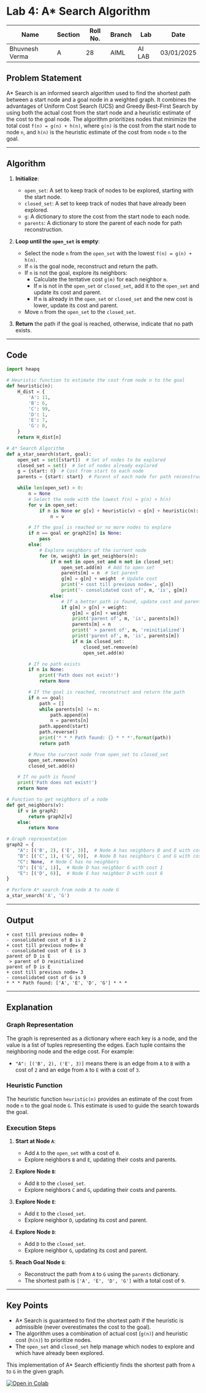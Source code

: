 # Lab 4: A\* Search Algorithm

| **Name**       | **Section** | **Roll No.** | **Branch** | **Lab** | **Date**   |
| -------------- | ----------- | ------------ | ---------- | ------- | ---------- |
| Bhuvnesh Verma | A           | 28           | AIML       | AI LAB  | 03/01/2025 |

## Problem Statement

A\* Search is an informed search algorithm used to find the shortest path between a start node and a goal node in a weighted graph. It combines the advantages of Uniform Cost Search (UCS) and Greedy Best-First Search by using both the actual cost from the start node and a heuristic estimate of the cost to the goal node. The algorithm prioritizes nodes that minimize the total cost `f(n) = g(n) + h(n)`, where `g(n)` is the cost from the start node to node `n`, and `h(n)` is the heuristic estimate of the cost from node `n` to the goal.

---

## Algorithm

1. **Initialize**:

   - `open_set`: A set to keep track of nodes to be explored, starting with the start node.
   - `closed_set`: A set to keep track of nodes that have already been explored.
   - `g`: A dictionary to store the cost from the start node to each node.
   - `parents`: A dictionary to store the parent of each node for path reconstruction.

2. **Loop until the `open_set` is empty**:

   - Select the node `n` from the `open_set` with the lowest `f(n) = g(n) + h(n)`.
   - If `n` is the goal node, reconstruct and return the path.
   - If `n` is not the goal, explore its neighbors:
     - Calculate the tentative cost `g(m)` for each neighbor `m`.
     - If `m` is not in the `open_set` or `closed_set`, add it to the `open_set` and update its cost and parent.
     - If `m` is already in the `open_set` or `closed_set` and the new cost is lower, update its cost and parent.
   - Move `n` from the `open_set` to the `closed_set`.

3. **Return** the path if the goal is reached, otherwise, indicate that no path exists.

---

## Code

```python
import heapq

# Heuristic function to estimate the cost from node n to the goal
def heuristic(n):
    H_dist = {
        'A': 11,
        'B': 6,
        'C': 99,
        'D': 1,
        'E': 7,
        'G': 0,
    }
    return H_dist[n]

# A* Search Algorithm
def a_star_search(start, goal):
    open_set = set([start])  # Set of nodes to be explored
    closed_set = set()  # Set of nodes already explored
    g = {start: 0}  # Cost from start to each node
    parents = {start: start}  # Parent of each node for path reconstruction

    while len(open_set) > 0:
        n = None
        # Select the node with the lowest f(n) = g(n) + h(n)
        for v in open_set:
            if n is None or g[v] + heuristic(v) < g[n] + heuristic(n):
                n = v

        # If the goal is reached or no more nodes to explore
        if n == goal or graph2[n] is None:
            pass
        else:
            # Explore neighbors of the current node
            for (m, weight) in get_neighbors(n):
                if m not in open_set and m not in closed_set:
                    open_set.add(m)  # Add to open set
                    parents[m] = n  # Set parent
                    g[m] = g[n] + weight  # Update cost
                    print('+ cost till previous node=', g[n])
                    print('- consolidated cost of', m, 'is', g[m])
                else:
                    # If a better path is found, update cost and parent
                    if g[m] > g[n] + weight:
                        g[m] = g[n] + weight
                        print('parent of', m, 'is', parents[m])
                        parents[m] = n
                        print(' > parent of', m, 'reinitialized')
                        print('parent of', m, 'is', parents[m])
                        if m in closed_set:
                            closed_set.remove(m)
                            open_set.add(m)

        # If no path exists
        if n is None:
            print('Path does not exist!')
            return None

        # If the goal is reached, reconstruct and return the path
        if n == goal:
            path = []
            while parents[n] != n:
                path.append(n)
                n = parents[n]
            path.append(start)
            path.reverse()
            print('* * * Path found: {} * * *'.format(path))
            return path

        # Move the current node from open_set to closed_set
        open_set.remove(n)
        closed_set.add(n)

    # If no path is found
    print('Path does not exist!')
    return None

# Function to get neighbors of a node
def get_neighbors(v):
    if v in graph2:
        return graph2[v]
    else:
        return None

# Graph representation
graph2 = {
    "A": [('B', 2), ('E', 3)],  # Node A has neighbors B and E with costs 2 and 3
    "B": [('C', 1), ('G', 9)],  # Node B has neighbors C and G with costs 1 and 9
    "C": None,  # Node C has no neighbors
    "D": [('G', 1)],  # Node D has neighbor G with cost 1
    "E": [('D', 6)],  # Node E has neighbor D with cost 6
}

# Perform A* search from node A to node G
a_star_search('A', 'G')
```

---

## Output

```
+ cost till previous node= 0
- consolidated cost of B is 2
+ cost till previous node= 0
- consolidated cost of E is 3
parent of D is E
 > parent of D reinitialized
parent of D is E
+ cost till previous node= 3
- consolidated cost of G is 9
* * * Path found: ['A', 'E', 'D', 'G'] * * *
```

---

## Explanation

### Graph Representation

The graph is represented as a dictionary where each key is a node, and the value is a list of tuples representing the edges. Each tuple contains the neighboring node and the edge cost. For example:

- `"A": [('B', 2), ('E', 3)]` means there is an edge from `A` to `B` with a cost of `2` and an edge from `A` to `E` with a cost of `3`.

### Heuristic Function

The heuristic function `heuristic(n)` provides an estimate of the cost from node `n` to the goal node `G`. This estimate is used to guide the search towards the goal.

### Execution Steps

1. **Start at Node `A`**:

   - Add `A` to the `open_set` with a cost of `0`.
   - Explore neighbors `B` and `E`, updating their costs and parents.

2. **Explore Node `B`**:

   - Add `B` to the `closed_set`.
   - Explore neighbors `C` and `G`, updating their costs and parents.

3. **Explore Node `E`**:

   - Add `E` to the `closed_set`.
   - Explore neighbor `D`, updating its cost and parent.

4. **Explore Node `D`**:

   - Add `D` to the `closed_set`.
   - Explore neighbor `G`, updating its cost and parent.

5. **Reach Goal Node `G`**:
   - Reconstruct the path from `A` to `G` using the `parents` dictionary.
   - The shortest path is `['A', 'E', 'D', 'G']` with a total cost of `9`.

---

## Key Points

- A\* Search is guaranteed to find the shortest path if the heuristic is admissible (never overestimates the cost to the goal).
- The algorithm uses a combination of actual cost (`g(n)`) and heuristic cost (`h(n)`) to prioritize nodes.
- The `open_set` and `closed_set` help manage which nodes to explore and which have already been explored.

This implementation of A\* Search efficiently finds the shortest path from `A` to `G` in the given graph.

[![Open in Colab](https://img.shields.io/badge/Open%20in%20Colab-%23000000?style=for-the-badge&logo=googlecolab)](https://colab.research.google.com/github/MasterBhuvnesh/AI-Lab/blob/main/labs/Lab_4.ipynb)
